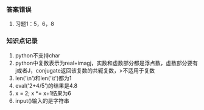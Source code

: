 ### 答案错误

1. 习题1：5，6，8

### 知识点记录

1. python不支持char
2. python中复数表示为real+imagj，实数和虚数部分都是浮点数，虚数部分要有j或者J，conjugate返回该复数的共轭复数，>不适用于复数
3. len('\n')和len('\t')都为1
4. eval('2+4/5')的结果是4.8
5. x = 2; x *= x+1结果为6
6. input()输入的是字符串